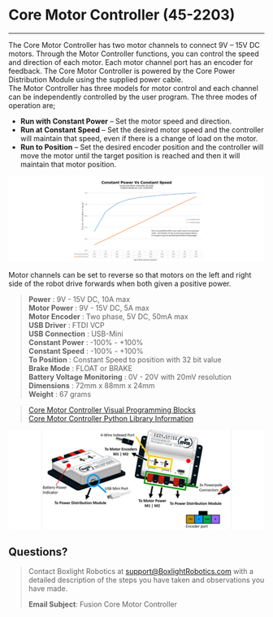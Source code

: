 # **Core Motor Controller (45-2203)**
-----
The Core Motor Controller has two motor channels to connect 9V – 15V DC motors. Through the Motor Controller functions, you can control the speed and direction of each motor. Each motor channel port has an encoder for feedback. The Core Motor Controller is powered by the Core Power Distribution Module using the supplied power cable.  
The Motor Controller has three models for motor control and each channel can be independently controlled by the user program. The three modes of operation are;

* **Run with Constant Power** – Set the motor speed and direction.  
* **Run at Constant Speed** – Set the desired motor speed and the controller will maintain that speed, even if there is a change of load on the motor.  
* **Run to Position** – Set the desired encoder position and the controller will move the motor until the target position is reached and then it will maintain that motor position.

![](img/Core_Control/ConstantPowerVsConstantSpeed.png)

Motor channels can be set to reverse so that motors on the left and right side of the robot drive forwards when both given a positive power.  

>**Power** : 9V - 15V DC, 10A max  
>**Motor Power** : 9V - 15V DC, 5A max  
>**Motor Encoder** : Two phase, 5V DC, 50mA max  
>**USB Driver** : FTDI VCP  
>**USB Connection** : USB-Mini  
>**Constant Power** : -100% - +100%  
>**Constant Speed** : -100% - +100%  
>**To Position** : Constant Speed to position with 32 bit value  
>**Brake Mode** : FLOAT or BRAKE  
>**Battery Voltage Monitoring** : 0V - 20V with 20mV resolution  
>**Dimensions** : 72mm x 88mm x 24mm  
>**Weight** : 67 grams  

>[Core Motor Controller Visual Programming Blocks](Blk_Core_Motor_Controller.md)  
>[Core Motor Controller Python Library Information](Py_Core_Motor_Controller.md)  

![](img/Core_Control/45-2203_wiring.png)

## **Questions?**
>Contact Boxlight Robotics at [support@BoxlightRobotics.com](mailto:support@BoxlightRobotics.com) with a detailed description of the steps you have taken and observations you have made.
>
>**Email Subject**: Fusion Core Motor Controller